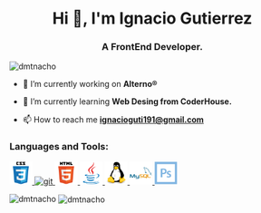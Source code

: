 <h1 align="center">Hi 👋, I'm Ignacio Gutierrez</h1>
<h3 align="center">A FrontEnd Developer.</h3>

<p align="left"> <img src="https://komarev.com/ghpvc/?username=dmtnacho&label=Profile%20views&color=9429ff&style=flat-square" alt="dmtnacho" /> </p>

- 🔭 I’m currently working on **Alterno®**

- 🌱 I’m currently learning **Web Desing from CoderHouse.**

- 📫 How to reach me **ignacioguti191@gmail.com**



<h3 align="left">Languages and Tools:</h3>
<p align="left"> <a href="https://www.w3schools.com/css/" target="_blank" rel="noreferrer"> <img src="https://raw.githubusercontent.com/devicons/devicon/master/icons/css3/css3-original-wordmark.svg" alt="css3" width="40" height="40"/> </a> <a href="https://git-scm.com/" target="_blank" rel="noreferrer"> <img src="https://www.vectorlogo.zone/logos/git-scm/git-scm-icon.svg" alt="git" width="40" height="40"/> </a> <a href="https://www.w3.org/html/" target="_blank" rel="noreferrer"> <img src="https://raw.githubusercontent.com/devicons/devicon/master/icons/html5/html5-original-wordmark.svg" alt="html5" width="40" height="40"/> </a> <a href="https://www.java.com" target="_blank" rel="noreferrer"> <img src="https://raw.githubusercontent.com/devicons/devicon/master/icons/java/java-original.svg" alt="java" width="40" height="40"/> </a> <a href="https://www.linux.org/" target="_blank" rel="noreferrer"> <img src="https://raw.githubusercontent.com/devicons/devicon/master/icons/linux/linux-original.svg" alt="linux" width="40" height="40"/> </a> <a href="https://www.mysql.com/" target="_blank" rel="noreferrer"> <img src="https://raw.githubusercontent.com/devicons/devicon/master/icons/mysql/mysql-original-wordmark.svg" alt="mysql" width="40" height="40"/> </a> <a href="https://www.photoshop.com/en" target="_blank" rel="noreferrer"> <img src="https://raw.githubusercontent.com/devicons/devicon/master/icons/photoshop/photoshop-line.svg" alt="photoshop" width="40" height="40"/> </a> </p>

<p><img align="left" src="https://github-readme-stats.vercel.app/api/top-langs?username=dmtnacho&show_icons=true&theme=dark&title_color=9429ff&text_color=9429ff&bg_color=292929&locale=en&layout=compact" alt="dmtnacho" /></p>

<p>&nbsp;<img align="center" src="https://github-readme-stats.vercel.app/api?username=dmtnacho&show_icons=true&theme=dark&title_color=9429ff&text_color=9429ff&bg_color=292929&locale=en" alt="dmtnacho" /></p>
